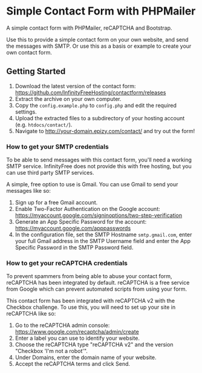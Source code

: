 # Simple Contact Form with PHPMailer

A simple contact form with PHPMailer, reCAPTCHA and Bootstrap.

Use this to provide a simple contact form on your own website, and send the messages with SMTP. Or use this as a basis or example to create your own contact form. 

## Getting Started

1. Download the latest version of the contact form: https://github.com/InfinityFreeHosting/contactform/releases
2. Extract the archive on your own computer.
3. Copy the `config.example.php` to `config.php` and edit the required settings.
4. Upload the extracted files to a subdirectory of your hosting account (e.g. `htdocs/contact/`).
5. Navigate to http://your-domain.epizy.com/contact/ and try out the form!

### How to get your SMTP credentials

To be able to send messages with this contact form, you'll need a working SMTP service. InfinityFree does not provide this with free hosting, but you can use third party SMTP services.

A simple, free option to use is Gmail. You can use Gmail to send your messages like so:

1. Sign up for a free Gmail account. 
2. Enable Two-Factor Authentication on the Google account: https://myaccount.google.com/signinoptions/two-step-verification
3. Generate an App Specific Password for the account: https://myaccount.google.com/apppasswords
4. In the configuration file, set the SMTP Hostname `smtp.gmail.com`, enter your full Gmail address in the SMTP Username field and enter the App Specific Password in the SMTP Password field.

### How to get your reCAPTCHA credentials

To prevent spammers from being able to abuse your contact form, reCAPTCHA has been integrated by default. reCAPTCHA is a free service from Google which can prevent automated scripts from using your form.

This contact form has been integrated with reCAPTCHA v2 with the Checkbox challenge. To use this, you will need to set up your site in reCAPTCHA like so:

1. Go to the reCAPTCHA admin console: https://www.google.com/recaptcha/admin/create
2. Enter a label you can use to identify your website.
3. Choose the reCAPTCHA type "reCAPTCHA v2" and the version "Checkbox 'I'm not a robot'".
4. Under Domains, enter the domain name of your website.
5. Accept the reCAPTCHA terms and click Send.
